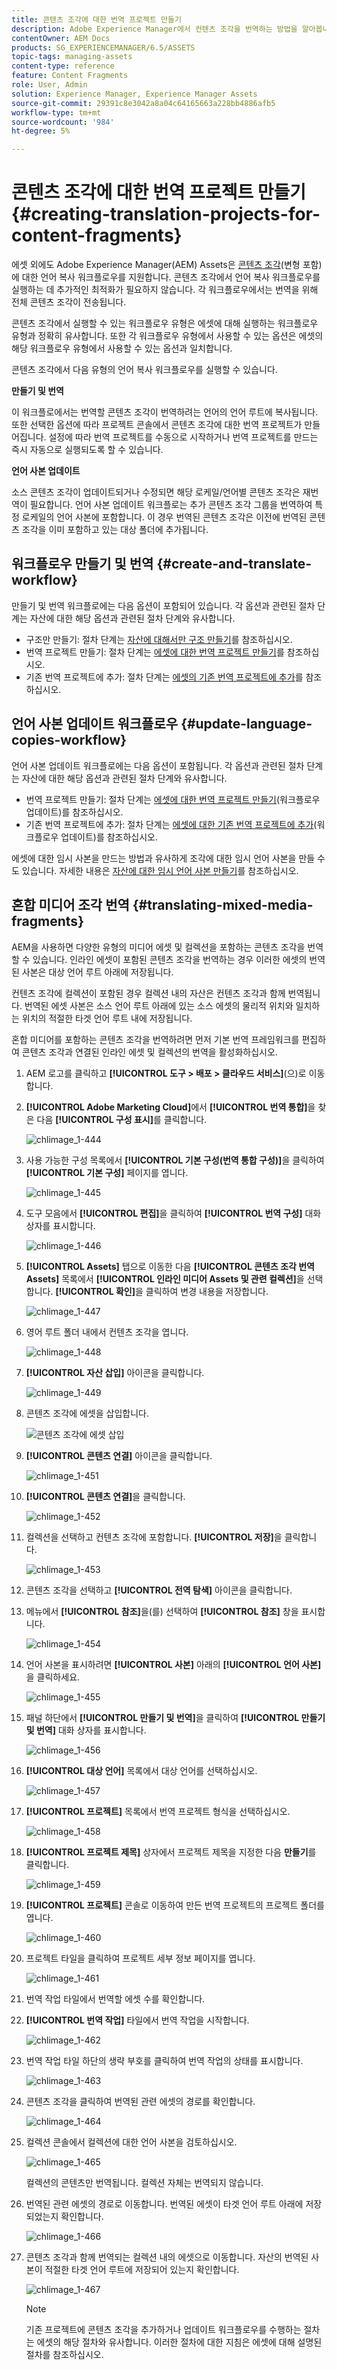 ```yaml
---
title: 콘텐츠 조각에 대한 번역 프로젝트 만들기
description: Adobe Experience Manager에서 컨텐츠 조각을 번역하는 방법을 알아봅니다.
contentOwner: AEM Docs
products: SG_EXPERIENCEMANAGER/6.5/ASSETS
topic-tags: managing-assets
content-type: reference
feature: Content Fragments
role: User, Admin
solution: Experience Manager, Experience Manager Assets
source-git-commit: 29391c8e3042a8a04c64165663a228bb4886afb5
workflow-type: tm+mt
source-wordcount: '984'
ht-degree: 5%

---
```


# 콘텐츠 조각에 대한 번역 프로젝트 만들기 {#creating-translation-projects-for-content-fragments}

에셋 외에도 Adobe Experience Manager(AEM) Assets은 [콘텐츠 조각](/help/assets/content-fragments/content-fragments.md)(변형 포함)에 대한 언어 복사 워크플로우를 지원합니다. 콘텐츠 조각에서 언어 복사 워크플로우를 실행하는 데 추가적인 최적화가 필요하지 않습니다. 각 워크플로우에서는 번역을 위해 전체 콘텐츠 조각이 전송됩니다.

콘텐츠 조각에서 실행할 수 있는 워크플로우 유형은 에셋에 대해 실행하는 워크플로우 유형과 정확히 유사합니다. 또한 각 워크플로우 유형에서 사용할 수 있는 옵션은 에셋의 해당 워크플로우 유형에서 사용할 수 있는 옵션과 일치합니다.

콘텐츠 조각에서 다음 유형의 언어 복사 워크플로우를 실행할 수 있습니다.

**만들기 및 번역**

이 워크플로에서는 번역할 콘텐츠 조각이 번역하려는 언어의 언어 루트에 복사됩니다. 또한 선택한 옵션에 따라 프로젝트 콘솔에서 콘텐츠 조각에 대한 번역 프로젝트가 만들어집니다. 설정에 따라 번역 프로젝트를 수동으로 시작하거나 번역 프로젝트를 만드는 즉시 자동으로 실행되도록 할 수 있습니다.

**언어 사본 업데이트**

소스 콘텐츠 조각이 업데이트되거나 수정되면 해당 로케일/언어별 콘텐츠 조각은 재번역이 필요합니다. 언어 사본 업데이트 워크플로는 추가 콘텐츠 조각 그룹을 번역하여 특정 로케일의 언어 사본에 포함합니다. 이 경우 번역된 콘텐츠 조각은 이전에 번역된 콘텐츠 조각을 이미 포함하고 있는 대상 폴더에 추가됩니다.

## 워크플로우 만들기 및 번역 {#create-and-translate-workflow}

만들기 및 번역 워크플로에는 다음 옵션이 포함되어 있습니다. 각 옵션과 관련된 절차 단계는 자산에 대한 해당 옵션과 관련된 절차 단계와 유사합니다.

* 구조만 만들기: 절차 단계는 [자산에 대해서만 구조 만들기](translation-projects.md#create-structure-only)를 참조하십시오.
* 번역 프로젝트 만들기: 절차 단계는 [에셋에 대한 번역 프로젝트 만들기](translation-projects.md#create-a-new-translation-project)를 참조하십시오.
* 기존 번역 프로젝트에 추가: 절차 단계는 [에셋의 기존 번역 프로젝트에 추가](translation-projects.md#add-to-existing-translation-project)를 참조하십시오.

## 언어 사본 업데이트 워크플로우 {#update-language-copies-workflow}

언어 사본 업데이트 워크플로에는 다음 옵션이 포함됩니다. 각 옵션과 관련된 절차 단계는 자산에 대한 해당 옵션과 관련된 절차 단계와 유사합니다.

* 번역 프로젝트 만들기: 절차 단계는 [에셋에 대한 번역 프로젝트 만들기](translation-projects.md#create-a-new-translation-project)(워크플로우 업데이트)를 참조하십시오.
* 기존 번역 프로젝트에 추가: 절차 단계는 [에셋에 대한 기존 번역 프로젝트에 추가](translation-projects.md#add-to-existing-translation-project)(워크플로우 업데이트)를 참조하십시오.

에셋에 대한 임시 사본을 만드는 방법과 유사하게 조각에 대한 임시 언어 사본을 만들 수도 있습니다. 자세한 내용은 [자산에 대한 임시 언어 사본 만들기](translation-projects.md#creating-temporary-language-copies)를 참조하십시오.

## 혼합 미디어 조각 번역 {#translating-mixed-media-fragments}

AEM을 사용하면 다양한 유형의 미디어 에셋 및 컬렉션을 포함하는 콘텐츠 조각을 번역할 수 있습니다. 인라인 에셋이 포함된 콘텐츠 조각을 번역하는 경우 이러한 에셋의 번역된 사본은 대상 언어 루트 아래에 저장됩니다.

컨텐츠 조각에 컬렉션이 포함된 경우 컬렉션 내의 자산은 컨텐츠 조각과 함께 번역됩니다. 번역된 에셋 사본은 소스 언어 루트 아래에 있는 소스 에셋의 물리적 위치와 일치하는 위치의 적절한 타겟 언어 루트 내에 저장됩니다.

혼합 미디어를 포함하는 콘텐츠 조각을 번역하려면 먼저 기본 번역 프레임워크를 편집하여 콘텐츠 조각과 연결된 인라인 에셋 및 컬렉션의 번역을 활성화하십시오.

1. AEM 로고를 클릭하고 **[!UICONTROL 도구 > 배포 > 클라우드 서비스]**(으)로 이동합니다.
1. **[!UICONTROL Adobe Marketing Cloud]**&#x200B;에서 **[!UICONTROL 번역 통합]**&#x200B;을 찾은 다음 **[!UICONTROL 구성 표시]**&#x200B;를 클릭합니다.

   ![chlimage_1-444](assets/chlimage_1-444.png)

1. 사용 가능한 구성 목록에서 **[!UICONTROL 기본 구성(번역 통합 구성)]**&#x200B;을 클릭하여 **[!UICONTROL 기본 구성]** 페이지를 엽니다.

   ![chlimage_1-445](assets/chlimage_1-445.png)

1. 도구 모음에서 **[!UICONTROL 편집]**&#x200B;을 클릭하여 **[!UICONTROL 번역 구성]** 대화 상자를 표시합니다.

   ![chlimage_1-446](assets/chlimage_1-446.png)

1. **[!UICONTROL Assets]** 탭으로 이동한 다음 **[!UICONTROL 콘텐츠 조각 번역 Assets]** 목록에서 **[!UICONTROL 인라인 미디어 Assets 및 관련 컬렉션]**&#x200B;을 선택합니다. **[!UICONTROL 확인]**&#x200B;을 클릭하여 변경 내용을 저장합니다.

   ![chlimage_1-447](assets/chlimage_1-447.png)

1. 영어 루트 폴더 내에서 컨텐츠 조각을 엽니다.

   ![chlimage_1-448](assets/chlimage_1-448.png)

1. **[!UICONTROL 자산 삽입]** 아이콘을 클릭합니다.

   ![chlimage_1-449](assets/chlimage_1-449.png)

1. 콘텐츠 조각에 에셋을 삽입합니다.

   ![콘텐츠 조각에 에셋 삽입](assets/column-view.png)

1. **[!UICONTROL 콘텐츠 연결]** 아이콘을 클릭합니다.

   ![chlimage_1-451](assets/chlimage_1-451.png)

1. **[!UICONTROL 콘텐츠 연결]**&#x200B;을 클릭합니다.

   ![chlimage_1-452](assets/chlimage_1-452.png)

1. 컬렉션을 선택하고 컨텐츠 조각에 포함합니다. **[!UICONTROL 저장]**&#x200B;을 클릭합니다.

   ![chlimage_1-453](assets/chlimage_1-453.png)

1. 콘텐츠 조각을 선택하고 **[!UICONTROL 전역 탐색]** 아이콘을 클릭합니다.
1. 메뉴에서 **[!UICONTROL 참조]**&#x200B;을(를) 선택하여 **[!UICONTROL 참조]** 창을 표시합니다.

   ![chlimage_1-454](assets/chlimage_1-454.png)

1. 언어 사본을 표시하려면 **[!UICONTROL 사본]** 아래의 **[!UICONTROL 언어 사본]**&#x200B;을 클릭하세요.

   ![chlimage_1-455](assets/chlimage_1-455.png)

1. 패널 하단에서 **[!UICONTROL 만들기 및 번역]**&#x200B;을 클릭하여 **[!UICONTROL 만들기 및 번역]** 대화 상자를 표시합니다.

   ![chlimage_1-456](assets/chlimage_1-456.png)

1. **[!UICONTROL 대상 언어]** 목록에서 대상 언어를 선택하십시오.

   ![chlimage_1-457](assets/chlimage_1-457.png)

1. **[!UICONTROL 프로젝트]** 목록에서 번역 프로젝트 형식을 선택하십시오.

   ![chlimage_1-458](assets/chlimage_1-458.png)

1. **[!UICONTROL 프로젝트 제목]** 상자에서 프로젝트 제목을 지정한 다음 **만들기**&#x200B;를 클릭합니다.

   ![chlimage_1-459](assets/chlimage_1-459.png)

1. **[!UICONTROL 프로젝트]** 콘솔로 이동하여 만든 번역 프로젝트의 프로젝트 폴더를 엽니다.

   ![chlimage_1-460](assets/chlimage_1-460.png)

1. 프로젝트 타일을 클릭하여 프로젝트 세부 정보 페이지를 엽니다.

   ![chlimage_1-461](assets/chlimage_1-461.png)

1. 번역 작업 타일에서 번역할 에셋 수를 확인합니다.
1. **[!UICONTROL 번역 작업]** 타일에서 번역 작업을 시작합니다.

   ![chlimage_1-462](assets/chlimage_1-462.png)

1. 번역 작업 타일 하단의 생략 부호를 클릭하여 번역 작업의 상태를 표시합니다.

   ![chlimage_1-463](assets/chlimage_1-463.png)

1. 콘텐츠 조각을 클릭하여 번역된 관련 에셋의 경로를 확인합니다.

   ![chlimage_1-464](assets/chlimage_1-464.png)

1. 컬렉션 콘솔에서 컬렉션에 대한 언어 사본을 검토하십시오.

   ![chlimage_1-465](assets/chlimage_1-465.png)

   컬렉션의 콘텐츠만 번역됩니다. 컬렉션 자체는 번역되지 않습니다.

1. 번역된 관련 에셋의 경로로 이동합니다. 번역된 에셋이 타겟 언어 루트 아래에 저장되었는지 확인합니다.

   ![chlimage_1-466](assets/chlimage_1-466.png)

1. 콘텐츠 조각과 함께 번역되는 컬렉션 내의 에셋으로 이동합니다. 자산의 번역된 사본이 적절한 타겟 언어 루트에 저장되어 있는지 확인합니다.

   ![chlimage_1-467](assets/chlimage_1-467.png)

   >[!NOTE]
   >
   >기존 프로젝트에 콘텐츠 조각을 추가하거나 업데이트 워크플로우를 수행하는 절차는 에셋의 해당 절차와 유사합니다. 이러한 절차에 대한 지침은 에셋에 대해 설명된 절차를 참조하십시오.
